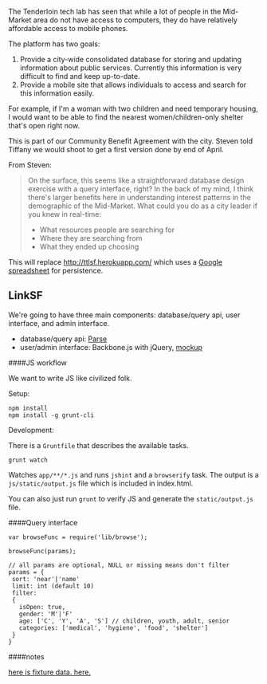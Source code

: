 The Tenderloin tech lab has seen that while a lot of people in the Mid-Market area do not have access to computers, they do have relatively affordable access to mobile phones.

The platform has two goals:

1. Provide a city-wide consolidated database for storing and updating information about public services. Currently this information is very difficult to find and keep up-to-date.
1. Provide a mobile site that allows individuals to access and search for this information easily.

For example, if I'm a woman with two children and need temporary housing, I would want to be able to find the nearest women/children-only shelter that's open right now.

This is part of our Community Benefit Agreement with the city. Steven told Tiffany we would shoot to get a first version done by end of April.

From Steven:
> On the surface, this seems like a straightforward database design exercise with a query interface, right? In the back of my mind, I think there's larger benefits here in understanding interest patterns in the demographic of the Mid-Market. What could you do as a city leader if you knew in real-time:
>
>- What resources people are searching for
>- Where they are searching from
>- What they ended up choosing

This will replace http://ttlsf.herokuapp.com/ which uses a [Google spreadsheet](https://docs.google.com/spreadsheet/ccc?key=0AkkJeKqc-HDpdE5INXRRYVdMVmd5ay15dm5LZEdPLWc#gid=0) for persistence.

## LinkSF

We're going to have three main components: database/query api, user interface, and admin interface.

* database/query api: [Parse](https://parse.com/)
* user/admin interface: Backbone.js with jQuery, [mockup](http://f.cl.ly/items/2q1D093m3R3W2C3s3M40/TTL%20Mobile%20Resource.pdf)

####JS workflow

We want to write JS like civilized folk.

Setup:

```
npm install
npm install -g grunt-cli
```

Development:

There is a `Gruntfile` that describes the available tasks.

```
grunt watch
```

Watches `app/**/*.js` and runs `jshint` and a `browserify` task. The output is a `js/static/output.js` file which is included in index.html.

You can also just run `grunt` to verify JS and generate the `static/output.js` file.

####Query interface

```
var browseFunc = require('lib/browse');

browseFunc(params);

// all params are optional, NULL or missing means don't filter
params = {
 sort: 'near'|'name'
 limit: int (default 10)
 filter:
 {
   isOpen: true,
   gender: 'M'|'F'
   age: ['C', 'Y', 'A', 'S'] // children, youth, adult, senior
   categories: ['medical', 'hygiene', 'food', 'shelter']
 }
}
```

####notes

[here is fixture data.  here.](https://docs.google.com/spreadsheet/ccc?key=0AoYMeoUU9D_sdGpZaklYd2VtdVNhWXRNLWhMV2Uwa2c#gid=0)

